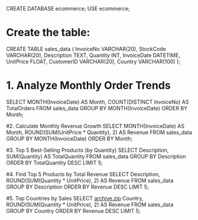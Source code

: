 CREATE DATABASE ecommerce;
USE ecommerce;


# Create the table:

CREATE TABLE sales_data (
InvoiceNo VARCHAR(20),
StockCode VARCHAR(20),
Description TEXT,
Quantity INT,
InvoiceDate DATETIME,
UnitPrice FLOAT,
CustomerID VARCHAR(20),
Country VARCHAR(100)
);

# 1. Analyze Monthly Order Trends
SELECT MONTH(InvoiceDate) AS Month,
COUNT(DISTINCT InvoiceNo) AS TotalOrders
FROM sales_data
GROUP BY
MONTH(InvoiceDate)
ORDER BY
Month;

#2. Calculate Monthly Revenue Growth
SELECT MONTH(InvoiceDate) AS Month,
ROUND(SUM(UnitPrice * Quantity), 2) AS Revenue
FROM sales_data
GROUP BY
MONTH(InvoiceDate)
ORDER BY
Month;

#3. Top 5 Best-Selling Products (by Quantity)
SELECT Description,
SUM(Quantity) AS TotalQuantity
FROM sales_data
GROUP BY
Description
ORDER BY
TotalQuantity DESC
LIMIT 5;

#4. Find Top 5 Products by Total Revenue
SELECT Description,
ROUND(SUM(Quantity * UnitPrice), 2) AS Revenue
FROM sales_data
GROUP BY
Description
ORDER BY
Revenue DESC
LIMIT 5;

#5. Top Countries by Sales
SELECT [archive.zip](https://github.com/user-attachments/files/21912826/archive.zip)
Country,
ROUND(SUM(Quantity * UnitPrice), 2) AS Revenue
FROM sales_data
GROUP BY
Country ORDER BY
Revenue DESC
LIMIT 5;
